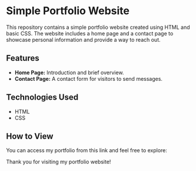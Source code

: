 # Simple Portfolio Website

This repository contains a simple portfolio website created using HTML and basic CSS. The website includes a home page and a contact page to showcase personal information and provide a way to reach out.

## Features

- **Home Page:** Introduction and brief overview.
- **Contact Page:** A contact form for visitors to send messages.

## Technologies Used

- HTML
- CSS

## How to View

You can access my portfolio from this link and feel free to explore:

Thank you for visiting my portfolio website!
